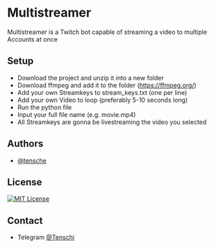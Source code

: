 # Multistreamer

Multistreamer is a Twitch bot capable of streaming a video to multiple Accounts at once

## Setup

- Download the project and unzip it into a new folder
- Download ffmpeg and add it to the folder (https://ffmpeg.org/)
- Add your own Streamkeys to stream_keys.txt (one per line)
- Add your own Video to loop (preferably 5-10 seconds long)
- Run the python file
- Input your full file name (e.g. movie.mp4)
- All Streamkeys are gonna be livestreaming the video you selected
 
## Authors

- [@tensche](https://www.github.com/tensche)

## License

[![MIT License](https://img.shields.io/badge/License-MIT-green.svg)](https://choosealicense.com/licenses/mit/)

## Contact
- Telegram [@Tenschi](https://t.me/tenschi)
